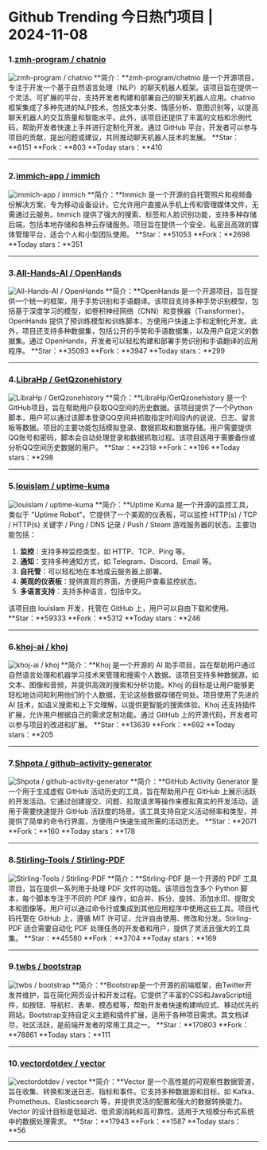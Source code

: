 # Github Trending 今日热门项目 | 2024-11-08
### 1.[zmh-program / chatnio](https://github.com/zmh-program/chatnio)

![zmh-program / chatnio](https://repository-images.githubusercontent.com/667532295/f80a5d1e-6e74-4627-b1b6-4475258aae52)
**简介：**zmh-program/chatnio 是一个开源项目，专注于开发一个基于自然语言处理（NLP）的聊天机器人框架。该项目旨在提供一个灵活、可扩展的平台，支持开发者构建和部署自己的聊天机器人应用。chatnio 框架集成了多种先进的NLP技术，包括文本分类、情感分析、意图识别等，以提高聊天机器人的交互质量和智能水平。此外，该项目还提供了丰富的文档和示例代码，帮助开发者快速上手并进行定制化开发。通过 GitHub 平台，开发者可以参与项目的贡献，提出问题或建议，共同推动聊天机器人技术的发展。
**Star：**6151
**Fork：**803
**Today stars：**410

---

### 2.[immich-app / immich](https://github.com/immich-app/immich)

![immich-app / immich](https://repository-images.githubusercontent.com/455229168/ebba3238-9ef5-4891-ad58-a3b0223b12bd)
**简介：**Immich 是一个开源的自托管照片和视频备份解决方案，专为移动设备设计。它允许用户直接从手机上传和管理媒体文件，无需通过云服务。Immich 提供了强大的搜索、标签和人脸识别功能，支持多种存储后端，包括本地存储和各种云存储服务。项目旨在提供一个安全、私密且高效的媒体管理平台，适合个人和小型团队使用。
**Star：**51053
**Fork：**2698
**Today stars：**351

---

### 3.[All-Hands-AI / OpenHands](https://github.com/All-Hands-AI/OpenHands)

![All-Hands-AI / OpenHands](https://opengraph.githubassets.com/51e2332d8f2563b4cf0234c8a0729a68b3043e4ec6d1d6315d3e79bfcc8b0248/All-Hands-AI/OpenHands)
**简介：**OpenHands 是一个开源项目，旨在提供一个统一的框架，用于手势识别和手语翻译。该项目支持多种手势识别模型，包括基于深度学习的模型，如卷积神经网络（CNN）和变换器（Transformer）。OpenHands 提供了预训练模型和训练脚本，方便用户快速上手和定制化开发。此外，项目还支持多种数据集，包括公开的手势和手语数据集，以及用户自定义的数据集。通过 OpenHands，开发者可以轻松构建和部署手势识别和手语翻译的应用程序。
**Star：**35093
**Fork：**3947
**Today stars：**299

---

### 4.[LibraHp / GetQzonehistory](https://github.com/LibraHp/GetQzonehistory)

![LibraHp / GetQzonehistory](https://opengraph.githubassets.com/525093b4b026dcf62cab5967530b135c9248c244693c3d5583247335c3978393/LibraHp/GetQzonehistory)
**简介：**LibraHp/GetQzonehistory 是一个GitHub项目，旨在帮助用户获取QQ空间的历史数据。该项目提供了一个Python脚本，用户可以通过该脚本登录QQ空间并抓取指定时间段内的说说、日志、留言板等数据。项目的主要功能包括模拟登录、数据抓取和数据存储。用户需要提供QQ账号和密码，脚本会自动处理登录和数据抓取过程。该项目适用于需要备份或分析QQ空间历史数据的用户。
**Star：**2318
**Fork：**196
**Today stars：**298

---

### 5.[louislam / uptime-kuma](https://github.com/louislam/uptime-kuma)

![louislam / uptime-kuma](https://repository-images.githubusercontent.com/382496361/f21b61f5-693a-4925-9f1f-fea237ade223)
**简介：**Uptime Kuma 是一个开源的监控工具，类似于 "Uptime Robot"。它提供了一个美观的仪表板，可以监控 HTTP(s) / TCP / HTTP(s) 关键字 / Ping / DNS 记录 / Push / Steam 游戏服务器的状态。主要功能包括：

1. **监控**：支持多种监控类型，如 HTTP、TCP、Ping 等。
2. **通知**：支持多种通知方式，如 Telegram、Discord、Email 等。
3. **自托管**：可以轻松地在本地或云服务器上部署。
4. **美观的仪表板**：提供直观的界面，方便用户查看监控状态。
5. **多语言支持**：支持多种语言，包括中文。

该项目由 louislam 开发，托管在 GitHub 上，用户可以自由下载和使用。
**Star：**59333
**Fork：**5312
**Today stars：**246

---

### 6.[khoj-ai / khoj](https://github.com/khoj-ai/khoj)

![khoj-ai / khoj](https://repository-images.githubusercontent.com/396569538/533a8bf7-385f-427b-a03f-76795fd938ed)
**简介：**Khoj 是一个开源的 AI 助手项目，旨在帮助用户通过自然语言处理和机器学习技术来管理和搜索个人数据。该项目支持多种数据源，如文本、图像和音频，并提供高效的搜索和分析功能。Khoj 的目标是让用户能够更轻松地访问和利用他们的个人数据，无论这些数据存储在何处。项目使用了先进的 AI 技术，如语义搜索和上下文理解，以提供更智能的搜索体验。Khoj 还支持插件扩展，允许用户根据自己的需求定制功能。通过 GitHub 上的开源代码，开发者可以参与项目的改进和扩展。
**Star：**13639
**Fork：**692
**Today stars：**205

---

### 7.[Shpota / github-activity-generator](https://github.com/Shpota/github-activity-generator)

![Shpota / github-activity-generator](https://repository-images.githubusercontent.com/200260887/2ef38500-12a0-11ea-9b24-e61e6518ac0f)
**简介：**GitHub Activity Generator 是一个用于生成虚假 GitHub 活动历史的工具，旨在帮助用户在 GitHub 上展示活跃的开发活动。它通过创建提交、问题、拉取请求等操作来模拟真实的开发活动，适用于需要快速提升 GitHub 活跃度的场景。该工具支持自定义活动频率和类型，并提供了简单的命令行界面，方便用户快速生成所需的活动历史。
**Star：**2071
**Fork：**160
**Today stars：**178

---

### 8.[Stirling-Tools / Stirling-PDF](https://github.com/Stirling-Tools/Stirling-PDF)

![Stirling-Tools / Stirling-PDF](https://opengraph.githubassets.com/4b69049fd88d870434c9abac4e3ef48dd4956a2110656df675d0853a8de73958/Stirling-Tools/Stirling-PDF)
**简介：**Stirling-PDF 是一个开源的 PDF 工具项目，旨在提供一系列用于处理 PDF 文件的功能。该项目包含多个 Python 脚本，每个脚本专注于不同的 PDF 操作，如合并、拆分、旋转、添加水印、提取文本和图像等。用户可以通过命令行或集成到其他应用程序中使用这些工具。项目代码托管在 GitHub 上，遵循 MIT 许可证，允许自由使用、修改和分发。Stirling-PDF 适合需要自动化 PDF 处理任务的开发者和用户，提供了灵活且强大的工具集。
**Star：**45580
**Fork：**3704
**Today stars：**169

---

### 9.[twbs / bootstrap](https://github.com/twbs/bootstrap)

![twbs / bootstrap](https://repository-images.githubusercontent.com/2126244/e4760ecf-91fe-4225-b714-4672676f8b92)
**简介：**Bootstrap是一个开源的前端框架，由Twitter开发并维护，旨在简化网页设计和开发过程。它提供了丰富的CSS和JavaScript组件，如按钮、导航栏、表单、模态框等，帮助开发者快速构建响应式、移动优先的网站。Bootstrap支持自定义主题和插件扩展，适用于各种项目需求。其文档详尽，社区活跃，是前端开发者的常用工具之一。
**Star：**170803
**Fork：**78861
**Today stars：**111

---

### 10.[vectordotdev / vector](https://github.com/vectordotdev/vector)

![vectordotdev / vector](https://repository-images.githubusercontent.com/146327667/79b84380-28db-11eb-9bb0-13be8f3541cc)
**简介：**Vector 是一个高性能的可观察性数据管道，旨在收集、转换和发送日志、指标和事件。它支持多种数据源和目标，如 Kafka、Prometheus、Elasticsearch 等，并提供灵活的配置和强大的数据转换能力。Vector 的设计目标是低延迟、低资源消耗和高可靠性，适用于大规模分布式系统中的数据处理需求。
**Star：**17943
**Fork：**1587
**Today stars：**56

---

